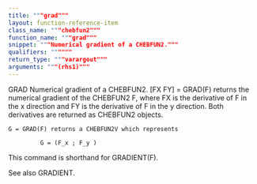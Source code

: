 ```yaml
---
title: """grad"""
layout: function-reference-item
class_name: """chebfun2"""
function_name: """grad"""
snippet: """Numerical gradient of a CHEBFUN2."""
qualifiers: """"""
return_type: """varargout"""
arguments: """(rhs1)"""
---
```


 GRAD   Numerical gradient of a CHEBFUN2.
    [FX FY] = GRAD(F) returns the numerical gradient of the CHEBFUN2 F, where FX
    is the derivative of F in the x direction and FY is the derivative of F in
    the y direction. Both derivatives are returned as CHEBFUN2 objects.
 
    G = GRAD(F) returns a CHEBFUN2V which represents
 
             G = (F_x ; F_y )
 
   This command is shorthand for GRADIENT(F).
 
   See also GRADIENT.
